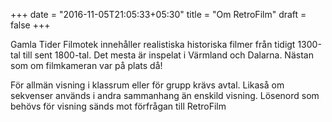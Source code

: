 +++
date = "2016-11-05T21:05:33+05:30"
title = "Om RetroFilm"
draft = false
+++
Gamla Tider Filmotek innehåller realistiska historiska filmer från tidigt 1300-tal till sent 1800-tal.
Det mesta är inspelat i Värmland och Dalarna. 
Nästan som om filmkameran var på plats då!

För allmän visning i klassrum eller för grupp krävs avtal. Likaså om sekvenser används i andra sammanhang än enskild visning.
Lösenord som behövs för visning sänds mot förfrågan till RetroFilm
